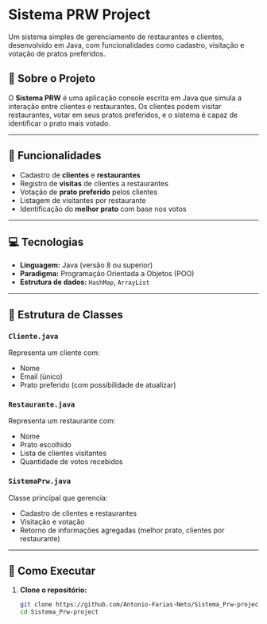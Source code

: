 # Sistema PRW Project

Um sistema simples de gerenciamento de restaurantes e clientes, desenvolvido em Java, com funcionalidades como cadastro, visitação e votação de pratos preferidos.

## 📌 Sobre o Projeto

O **Sistema PRW** é uma aplicação console escrita em Java que simula a interação entre clientes e restaurantes. Os clientes podem visitar restaurantes, votar em seus pratos preferidos, e o sistema é capaz de identificar o prato mais votado.

---

## 🧩 Funcionalidades

- Cadastro de **clientes** e **restaurantes**
- Registro de **visitas** de clientes a restaurantes
- Votação de **prato preferido** pelos clientes
- Listagem de visitantes por restaurante
- Identificação do **melhor prato** com base nos votos

---

## 💻 Tecnologias

- **Linguagem:** Java (versão 8 ou superior)
- **Paradigma:** Programação Orientada a Objetos (POO)
- **Estrutura de dados:** `HashMap`, `ArrayList`

---

## 📂 Estrutura de Classes

### `Cliente.java`

Representa um cliente com:
- Nome
- Email (único)
- Prato preferido (com possibilidade de atualizar)

### `Restaurante.java`

Representa um restaurante com:
- Nome
- Prato escolhido
- Lista de clientes visitantes
- Quantidade de votos recebidos

### `SistemaPrw.java`

Classe principal que gerencia:
- Cadastro de clientes e restaurantes
- Visitação e votação
- Retorno de informações agregadas (melhor prato, clientes por restaurante)

---

## 🚀 Como Executar

1. **Clone o repositório:**
   ```bash
   git clone https://github.com/Antonio-Farias-Neto/Sistema_Prw-project.git
   cd Sistema_Prw-project
